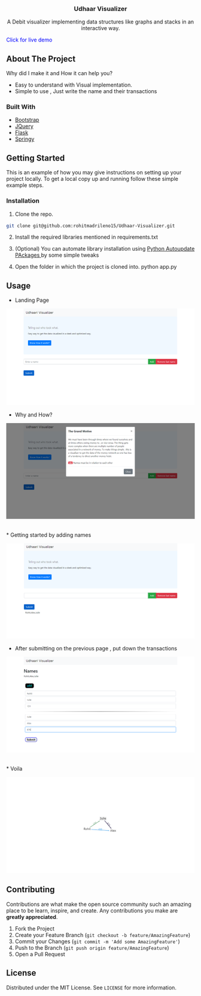 
<br />
<p align="center">

  <h3 align="center">Udhaar Visualizer</h3>

  <p align="center">  
    A Debit visualizer implementing data structures like graphs and stacks in an interactive way. 
  <br/>
  
  <a align="center" href="https://udhaari-visualizer.herokuapp.com/" style=" text-decoration : none ; color:blue;"> Click for live demo </a>
  
  </p>
</p>





 
## About The Project


Why did I make it and How it can help you?

* Easy to understand with Visual implementation.
* Simple to use , Just write the name and their transactions

### Built With

* [Bootstrap](https://getbootstrap.com)
* [JQuery](https://jquery.com)
* [Flask](https://flask.palletsprojects.com/)
* [Springy](http://getspringy.com/)



<!-- GETTING STARTED -->
## Getting Started

This is an example of how you may give instructions on setting up your project locally.
To get a local copy up and running follow these simple example steps.

 

### Installation

1. Clone the repo.
```sh
git clone git@github.com:rohitmadrileno15/Udhaar-Visualizer.git
```
2. Install the required libraries mentioned in requirements.txt
3. (Optional) You can automate library installation using <a href= "https://github.com/rohitmadrileno15/Python-autoupdate-packages"> Python Autoupdate PAckages </a> by some simple tweaks

3. Open the folder in which the project is cloned into.
    python app.py




<!-- USAGE EXAMPLES -->
## Usage

* Landing Page

![First Page](https://github.com/rohitmadrileno15/Udhaar-Visualizer/blob/master/images/Screenshot_7.png)
<br/>
* Why and How? 

![Modal box](https://github.com/rohitmadrileno15/Udhaar-Visualizer/blob/master/images/Screenshot_8.png)

<br/>
* Getting started by adding names 

![Adding names](https://github.com/rohitmadrileno15/Udhaar-Visualizer/blob/master/images/Screenshot_9.png)
<br/>
* After submitting on the previous page , put down the transactions

![Add transactions](https://github.com/rohitmadrileno15/Udhaar-Visualizer/blob/master/images/Screenshot_10.png)

<br/>
* Voila

![Visual Graphics](https://github.com/rohitmadrileno15/Udhaar-Visualizer/blob/master/images/Screenshot_11.png)




<!-- CONTRIBUTING -->
## Contributing

Contributions are what make the open source community such an amazing place to be learn, inspire, and create. Any contributions you make are **greatly appreciated**.

1. Fork the Project
2. Create your Feature Branch (`git checkout -b feature/AmazingFeature`)
3. Commit your Changes (`git commit -m 'Add some AmazingFeature'`)
4. Push to the Branch (`git push origin feature/AmazingFeature`)
5. Open a Pull Request



<!-- LICENSE -->
## License

Distributed under the MIT License. See `LICENSE` for more information.










